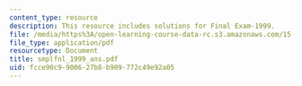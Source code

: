 ```yaml
---
content_type: resource
description: This resource includes solutions for Final Exam-1999.
file: /media/https%3A/open-learning-course-data-rc.s3.amazonaws.com/15-010-economic-analysis-for-business-decisions-fall-2004/fcce90c9900627b8b909772c49e92a05_smplfnl_1999_ans.pdf
file_type: application/pdf
resourcetype: Document
title: smplfnl_1999_ans.pdf
uid: fcce90c9-9006-27b8-b909-772c49e92a05
---
```

